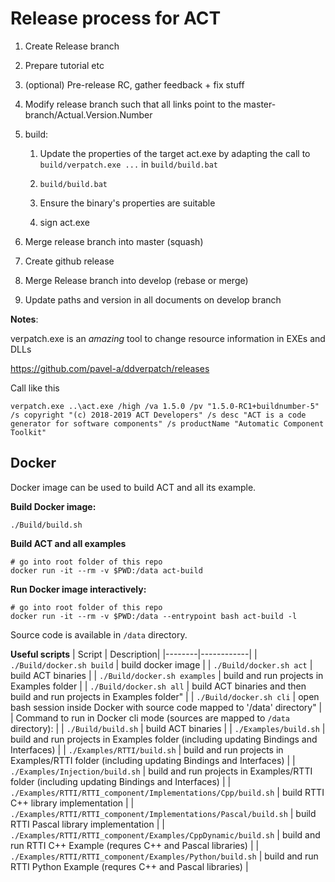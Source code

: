 # Release process for ACT

1. Create Release branch

2. Prepare tutorial etc

3. (optional) Pre-release RC, gather feedback + fix stuff

4. Modify release branch such that all links point to the master-branch/Actual.Version.Number

5. build:

	1. Update the properties of the target act.exe by adapting the call to `build/verpatch.exe ...` in `build/build.bat`

	2. `build/build.bat`

	3. Ensure the binary's properties are suitable 
	
	4. sign act.exe
	
6. Merge release branch into master (squash)

7. Create github release

8. Merge Release branch into develop (rebase or merge)

9. Update paths and version in all documents on develop branch



__Notes__:

verpatch.exe is an _amazing_ tool to change resource information in EXEs and DLLs

https://github.com/pavel-a/ddverpatch/releases

Call like this
```
verpatch.exe ..\act.exe /high /va 1.5.0 /pv "1.5.0-RC1+buildnumber-5" /s copyright "(c) 2018-2019 ACT Developers" /s desc "ACT is a code generator for software components" /s productName "Automatic Component Toolkit"
```

## Docker

Docker image can be used to build ACT and all its example.

**Build Docker image:**
```
./Build/build.sh
```

**Build ACT and all examples**
```
# go into root folder of this repo
docker run -it --rm -v $PWD:/data act-build
```

**Run Docker image interactively:**
```
# go into root folder of this repo
docker run -it --rm -v $PWD:/data --entrypoint bash act-build -l
```
Source code is available in `/data` directory.

**Useful scripts**
| Script | Description|
|--------|------------|
| `./Build/docker.sh build`    | build docker image |
| `./Build/docker.sh act`      | build ACT binaries |
| `./Build/docker.sh examples` | build and run projects in Examples folder |
| `./Build/docker.sh all`      | build ACT binaries and then build and run projects in Examples folder" |
| `./Build/docker.sh cli`      | open bash session inside Docker with source code mapped to '/data' directory" |
| Command to run in Docker cli mode (sources are mapped to `/data` directory): |
| `./Build/build.sh` | build ACT binaries |
| `./Examples/build.sh` | build and run projects in Examples folder (including updating Bindings and Interfaces) |
| `./Examples/RTTI/build.sh` | build and run projects in Examples/RTTI folder (including updating Bindings and Interfaces) |
| `./Examples/Injection/build.sh` | build and run projects in Examples/RTTI folder (including updating Bindings and Interfaces) |
| `./Examples/RTTI/RTTI_component/Implementations/Cpp/build.sh` | build RTTI C++ library implementation |
| `./Examples/RTTI/RTTI_component/Implementations/Pascal/build.sh` | build RTTI Pascal library implementation |
| `./Examples/RTTI/RTTI_component/Examples/CppDynamic/build.sh` | build and run RTTI C++ Example (requres C++ and Pascal libraries) |
| `./Examples/RTTI/RTTI_component/Examples/Python/build.sh` | build and run RTTI Python Example (requres C++ and Pascal libraries) |
